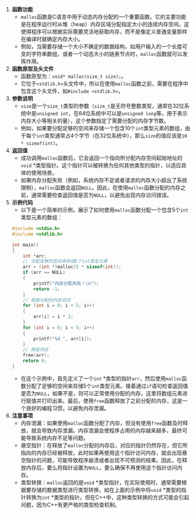 1. **函数功能**
   - `malloc`函数是C语言中用于动态内存分配的一个重要函数。它的主要功能是在程序运行时从堆（heap）内存区域分配指定大小的连续内存空间。这使得程序可以根据实际需要灵活地获取内存，而不是像定义普通变量那样在编译时就确定内存大小。
   - 例如，当需要存储一个大小不确定的数据结构，如用户输入的一个长度可变的字符串数组，或者一个动态大小的链表节点时，`malloc`函数就可以发挥作用。
2. **函数原型及头文件**
   - 函数原型为：`void* malloc(size_t size);`。
   - 它位于`<stdlib.h>`头文件中，所以在使用`malloc`函数之前，需要在程序中包含这个头文件，如`#include <stdlib.h>`。
3. **参数说明**
   - `size`是一个`size_t`类型的参数（`size_t`是无符号整数类型，通常在32位系统中是`unsigned int`，在64位系统中可以是`unsigned long`等，用于表示内存大小等相关的量），这个参数指定了需要分配的内存字节数。
   - 例如，如果要分配足够的空间来存储一个包含10个`int`类型元素的数组，由于每个`int`类型通常占4个字节（在32位系统中），那么`size`的值应该是`10 * sizeof(int)`。
4. **返回值**
   - 成功调用`malloc`函数后，它会返回一个指向所分配内存空间起始地址的`void` *类型指针。这个指针可以被转换为任何其他类型的指针，以适应具体的使用场景。
   - 如果内存分配失败（例如，系统内存不足或者请求的内存大小超出了系统限制），`malloc`函数会返回`NULL`。因此，在使用`malloc`函数分配的内存之前，通常需要检查返回值是否为`NULL`，以避免出现内存访问错误。
5. **示例代码**
   - 以下是一个简单的示例，展示了如何使用`malloc`函数分配一个包含5个`int`类型元素的数组：
   ```c
   #include <stdio.h>
   #include <stdlib.h>

   int main()
   {
       int *arr;
       // 分配足够的空间来存储5个int类型元素
       arr = (int *)malloc(5 * sizeof(int));
       if (arr == NULL)
       {
           printf("内存分配失败！\n");
           return -1;
       }
       // 使用分配的内存空间
       for (int i = 0; i < 5; i++)
       {
           arr[i] = i * 2;
       }
       for (int i = 0; i < 5; i++)
       {
           printf("%d ", arr[i]);
       }
       // 释放内存
       free(arr);
       return 0;
   }
   ```
   - 在这个示例中，首先定义了一个`int` *类型的指针`arr`，然后使用`malloc`函数分配了足够的空间来存储5个`int`类型元素。接着通过`if`语句检查返回值是否为`NULL`，如果不是，则可以正常使用分配的内存，这里将数组元素进行赋值并打印出来。最后，使用`free`函数释放了之前分配的内存，这是一个良好的编程习惯，以避免内存泄漏。
6. **注意事项**
   - 内存泄漏：如果使用`malloc`函数分配了内存，但没有使用`free`函数及时释放，就会导致内存泄漏。内存泄漏会使程序占用的内存越来越多，最终可能导致系统内存不足等问题。
   - 悬空指针：在释放了`malloc`分配的内存后，对应的指针仍然存在，但它所指向的内存已经被释放，此时如果再使用这个指针访问内存，就会出现悬空指针的问题，可能导致程序崩溃或者出现不可预测的结果。因此，在释放内存后，要么将指针设置为`NULL`，要么确保不再使用这个指针访问内存。
   - 类型转换：`malloc`返回的是`void` *类型指针，在实际使用时，通常需要根据要存储的数据类型进行类型转换，如在上面的示例中将`void` *类型的指针转换为`int` *类型的指针。但在C++中，这种类型转换的方式可能会引起问题，因为C++有更严格的类型检查机制。
